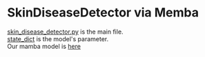 # SkinDiseaseDetector via Memba
[skin_disease_detector.py](https://github.com/0x3f3f3f3f3f3f3f3f3f3f3/SkinDiseaseDetector-via-Memba/blob/main/skin_disease_detector.py) is the main file.\
[state_dict](https://github.com/0x3f3f3f3f3f3f3f3f3f3f3/SkinDiseaseDetector-via-Memba/tree/main/state_dict) is the model's parameter. \
Our mamba model is [here](https://github.com/0x3f3f3f3f3f3f3f3f3f3f3/SkinDiseaseDetector-via-Memba/tree/main/mamba)